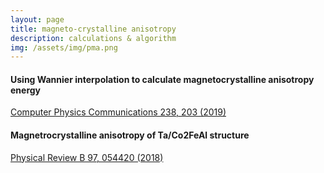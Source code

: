 ```yaml
---
layout: page
title: magneto-crystalline anisotropy
description: calculations & algorithm
img: /assets/img/pma.png
---
```


#### Using Wannier interpolation to calculate magnetocrystalline anisotropy energy

  [Computer Physics Communications 238, 203 (2019)](https://doi.org/10.1016/j.cpc.2018.12.001)

#### Magnetrocrystalline anisotropy of Ta/Co2FeAl structure

  [Physical Review B 97, 054420 (2018)](https://dx.doi.org/10.1103/PhysRevB.97.054420)

